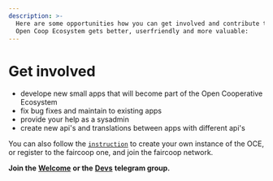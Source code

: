 ```yaml
---
description: >-
  Here are some opportunities how you can get involved and contribute to let the
  Open Coop Ecosystem gets better, userfriendly and more valuable:
---
```


# Get involved

* develope new small apps that will become part of the Open Cooperative Ecosystem
* fix bug fixes and maintain to existing apps
* provide your help as a sysadmin
* create new api's and translations between apps with different api's

You can also follow the [`instruction`](https://github.com/FreedomCoop/valuenetwork/blob/master/docs/install.txt) to create your own instance of the OCE, or register to the faircoop one, and join the faircoop network.

**Join the** [**Welcome**](https://t.me/ocewelcome) **or the** [**Devs**](https://t.me/joinchat/Bdq2d0yDFbjRbE2VPKqgrA) **telegram group.**

